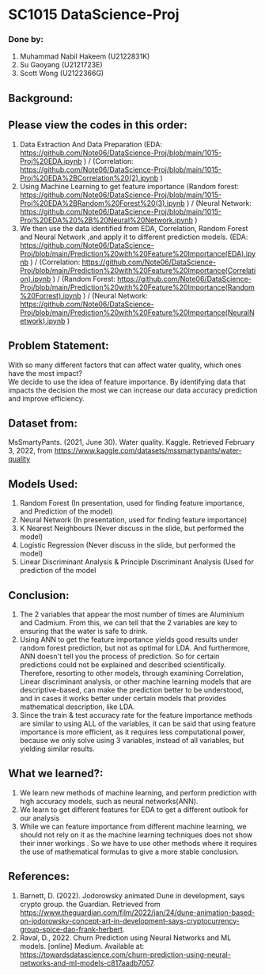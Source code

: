 # SC1015 DataScience-Proj

### Done by: 
1. Muhammad Nabil Hakeem (U2122831K)
2. Su Gaoyang (U2121723E)
3. Scott Wong  (U2122366G)

## Background:


##

## Please view the codes in this order:
1. Data Extraction And Data Preparation (EDA: https://github.com/Note06/DataScience-Proj/blob/main/1015-Proj%20EDA.ipynb ) / (Correlation: https://github.com/Note06/DataScience-Proj/blob/main/1015-Proj%20EDA%2BCorrelation%20(2).ipynb )
2. Using Machine Learning to get feature importance (Random forest: https://github.com/Note06/DataScience-Proj/blob/main/1015-Proj%20EDA%2BRandom%20Forest%20(3).ipynb ) /  (Neural Network: https://github.com/Note06/DataScience-Proj/blob/main/1015-Proj%20EDA%20%2B%20Neural%20Network.ipynb )
3. We then use the data identified from EDA, Correlation, Random Forest and Neural Network ,and apply it to different prediction models. (EDA: https://github.com/Note06/DataScience-Proj/blob/main/Prediction%20with%20Feature%20Importance(EDA).ipynb ) / (Correlation: https://github.com/Note06/DataScience-Proj/blob/main/Prediction%20with%20Feature%20Importance(Correlation).ipynb ) / (Random Forest: https://github.com/Note06/DataScience-Proj/blob/main/Prediction%20with%20Feature%20Importance(Random%20Forrest).ipynb ) / (Neural Network: https://github.com/Note06/DataScience-Proj/blob/main/Prediction%20with%20Feature%20Importance(NeuralNetwork).ipynb )


## Problem Statement: 
With so many different factors that can affect water quality, which ones have the most impact?<br>
We decide to use the idea of feature importance. By identifying data that impacts the decision the most we can increase our data accuracy prediction and improve efficiency. 

## Dataset from:
MsSmartyPants. (2021, June 30). Water quality. Kaggle. Retrieved February 3, 2022, from https://www.kaggle.com/datasets/mssmartypants/water-quality

## Models Used:
1. Random Forest (In presentation, used for finding feature importance, and Prediction of the model)
2. Neural Network (In presentation, used for finding feature importance)
3. K Nearest Neighbours (Never discuss in the slide, but performed the model)
4. Logistic Regression (Never discuss in the slide, but performed the model)
5. Linear Discriminant Analysis & Principle Discriminant Analysis (Used for prediction of the model 

## Conclusion:
1. The 2 variables that appear the most number of times are Aluminium and Cadmium. From this, we can tell that the 2 variables are key to ensuring that the water is safe to drink.
2. Using ANN to get the feature importance yields good results under random forest prediction, but not as optimal for LDA. And furthermore, ANN doesn't tell you the process of prediction. So for certain predictions could not be explained and described scientifically. Therefore, resorting to other models, through examining Correlation, Linear discriminant analysis, or other machine learning models that are descriptive-based, can make the prediction better to be understood, and in cases it works better under certain models that provides mathematical description, like LDA.
3. Since the train & test accuracy rate for the feature importance methods are similar to using ALL of the variables, it can be said that using feature importance is more efficient, as it requires less computational power, because we only solve using 3 variables, instead of all variables, but yielding similar results.



## What we learned?:
1. We learn new methods of machine learning, and perform prediction with high accuracy models, such as neural networks(ANN).
2. We learn to get different features for EDA to get a different outlook for our analysis
3. While we can feature importance from different machine learning, we should not rely on it as the machine learning techniques does not show their inner workings . So we have to use other methods where it requires the use of mathematical formulas to give a more stable conclusion.

## References:
1. Barnett, D. (2022). Jodorowsky animated Dune in development, says crypto group. the Guardian. Retrieved from https://www.theguardian.com/film/2022/jan/24/dune-animation-based-on-jodorowsky-concept-art-in-development-says-cryptocurrency-group-spice-dao-frank-herbert.
2. Raval, D., 2022. Churn Prediction using Neural Networks and ML models. [online] Medium. Available at: <https://towardsdatascience.com/churn-prediction-using-neural-networks-and-ml-models-c817aadb7057>.

